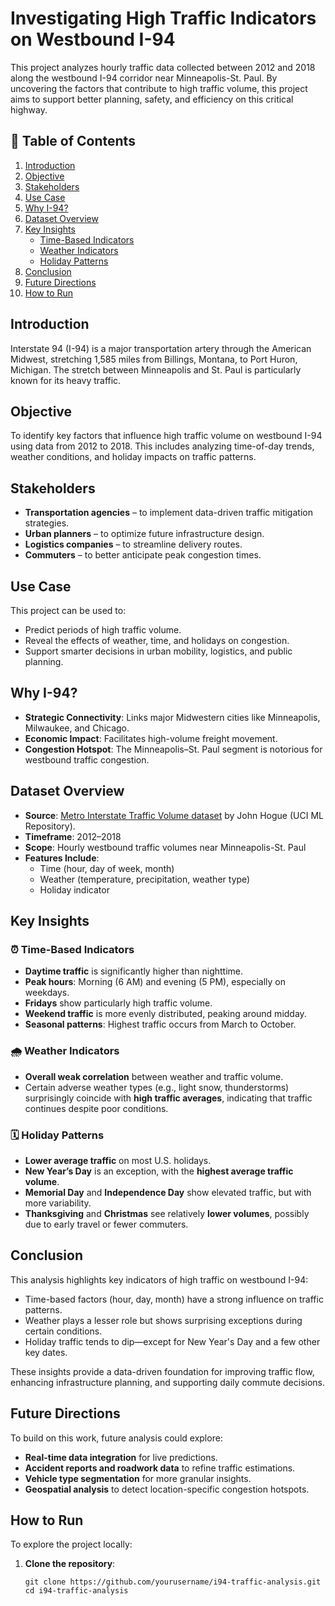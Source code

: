 # Investigating High Traffic Indicators on Westbound I-94

This project analyzes hourly traffic data collected between 2012 and 2018 along the westbound I-94 corridor near Minneapolis-St. Paul. By uncovering the factors that contribute to high traffic volume, this project aims to support better planning, safety, and efficiency on this critical highway.

## 📑 Table of Contents

1. [Introduction](#introduction)
2. [Objective](#objective)
3. [Stakeholders](#stakeholders)
4. [Use Case](#use-case)
5. [Why I-94?](#why-i-94)
6. [Dataset Overview](#dataset-overview)
7. [Key Insights](#key-insights)
    - [Time-Based Indicators](#time-based-indicators)
    - [Weather Indicators](#weather-indicators)
    - [Holiday Patterns](#holiday-patterns)
8. [Conclusion](#conclusion)
9. [Future Directions](#future-directions)
10. [How to Run](#how-to-run)

## Introduction

Interstate 94 (I-94) is a major transportation artery through the American Midwest, stretching 1,585 miles from Billings, Montana, to Port Huron, Michigan. The stretch between Minneapolis and St. Paul is particularly known for its heavy traffic.


## Objective

To identify key factors that influence high traffic volume on westbound I-94 using data from 2012 to 2018. This includes analyzing time-of-day trends, weather conditions, and holiday impacts on traffic patterns.


## Stakeholders

- **Transportation agencies** – to implement data-driven traffic mitigation strategies.
- **Urban planners** – to optimize future infrastructure design.
- **Logistics companies** – to streamline delivery routes.
- **Commuters** – to better anticipate peak congestion times.


## Use Case

This project can be used to:

- Predict periods of high traffic volume.
- Reveal the effects of weather, time, and holidays on congestion.
- Support smarter decisions in urban mobility, logistics, and public planning.


## Why I-94?

- **Strategic Connectivity**: Links major Midwestern cities like Minneapolis, Milwaukee, and Chicago.
- **Economic Impact**: Facilitates high-volume freight movement.
- **Congestion Hotspot**: The Minneapolis–St. Paul segment is notorious for westbound traffic congestion.


## Dataset Overview

- **Source**: [Metro Interstate Traffic Volume dataset](https://archive.ics.uci.edu/ml/datasets/Metro+Interstate+Traffic+Volume) by John Hogue (UCI ML Repository).
- **Timeframe**: 2012–2018
- **Scope**: Hourly westbound traffic volumes near Minneapolis-St. Paul
- **Features Include**:
  - Time (hour, day of week, month)
  - Weather (temperature, precipitation, weather type)
  - Holiday indicator


## Key Insights

### ⏰ Time-Based Indicators

- **Daytime traffic** is significantly higher than nighttime.
- **Peak hours**: Morning (6 AM) and evening (5 PM), especially on weekdays.
- **Fridays** show particularly high traffic volume.
- **Weekend traffic** is more evenly distributed, peaking around midday.
- **Seasonal patterns**: Highest traffic occurs from March to October.

### 🌧️ Weather Indicators

- **Overall weak correlation** between weather and traffic volume.
- Certain adverse weather types (e.g., light snow, thunderstorms) surprisingly coincide with **high traffic averages**, indicating that traffic continues despite poor conditions.

### 🗓️ Holiday Patterns

- **Lower average traffic** on most U.S. holidays.
- **New Year’s Day** is an exception, with the **highest average traffic volume**.
- **Memorial Day** and **Independence Day** show elevated traffic, but with more variability.
- **Thanksgiving** and **Christmas** see relatively **lower volumes**, possibly due to early travel or fewer commuters.


## Conclusion

This analysis highlights key indicators of high traffic on westbound I-94:

- Time-based factors (hour, day, month) have a strong influence on traffic patterns.
- Weather plays a lesser role but shows surprising exceptions during certain conditions.
- Holiday traffic tends to dip—except for New Year's Day and a few other key dates.

These insights provide a data-driven foundation for improving traffic flow, enhancing infrastructure planning, and supporting daily commute decisions.


## Future Directions

To build on this work, future analysis could explore:

- **Real-time data integration** for live predictions.
- **Accident reports and roadwork data** to refine traffic estimations.
- **Vehicle type segmentation** for more granular insights.
- **Geospatial analysis** to detect location-specific congestion hotspots.
  

## How to Run

To explore the project locally:

1. **Clone the repository**:

   ```
   git clone https://github.com/yourusername/i94-traffic-analysis.git
   cd i94-traffic-analysis
   ```
